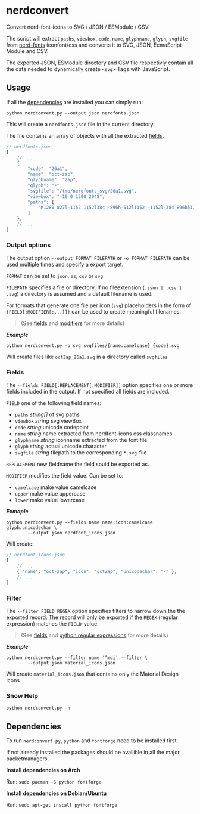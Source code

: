 # nerdconvert
Convert nerd-font-icons to SVG / JSON / ESModule / CSV

    
The script will extract `paths`, `viewbox`, `code`, `name`, `glyphname`,
`glyph`, `svgfile` from [nerd-fonts](https://github.com/ryanoasis/nerd-fonts)
iconfont/css and converts it to SVG, JSON, EcmaScript Module and CSV. 

The exported JSON, ESModule directory and CSV file respectivly contain
all the data needed to dynamically create `<svg>`-Tags with JavaScript.


## Usage

If all the [dependencies](#dependencies) are installed you can simply run:

`python nerdconvert.py --output json nerdfonts.json`

This will create a `nerdfonts.json` file in the current directory.

The file contains an array of objects with all the extracted [fields](#fields).

``` js
// nerdfonts.json
[
    // ...
    {
        "code": "26a1",
        "name": "oct-zap",
        "glyphname": "zap",
        "glyph": "⚡",
        "svgfile": "/tmp/nerdfonts_svg/26a1.svg",
        "viewbox": "-10 0 1300 2048",
        "paths": [
            "M1280 827l-1152 1152l384 -896h-512l1152 -1152l-384 896h512z"
        ]
    },
    // ...
]
```

### Output options


The output option `--output FORMAT FILEPATH` or `-o FORMAT FILEPATH`
can be used multiple times and specify a export target.

`FORMAT` can be set to `json`, `es`, `csv` or `svg`

`FILEPATH` specifies a file or directory.
If no fileextension (`.json | .csv | .svg`) a directory is assumed
and a default filename is used.

For formats that generate one file per icon (`svg`)
placeholders in the form of `{FIELD[:MODIFIER[:...]]}` can be used
to create meaningful filenames.
> (See [fields](#fields) and [modifiers](#modifiers) for more details)

***Example***

`python nerdconvert.py -o svg svgfiles/{name:camelcase}_{code}.svg`

Will create files like `octZap_26a1.svg` in a directory called `svgfiles`


### Fields

The `--fields FIELD[:REPLACEMENT[:MODIFIER]]` option specifies one or more
fields included in the output. If not specified all fields are included.

`FIELD` one of the following field names:

* `paths` *string[]* of svg paths 
* `viewbox` *string* svg viewBox
* `code` *string* unicode codepoint
* `name` *string* name extracted from nerdfont-icons css classnames
* `glyphname` *string* iconname extracted from the font file
* `glyph` *string* actual unicode character 
* `svgfile` *string* filepath to the corresponding `*.svg`-file


`REPLACEMENT` new fieldname the field sould be exported as.

`MODIFIER` modifies the field value. Can be set to:

* `camelcase` make value camelcase
* `upper` make value uppercase
* `lower` make value lowercase

***Exmaple***

```
python nerdconvert.py --fields name name:icon:camelcase glyph:unicodechar \
        --output json nerdfont_icons.json
```

Will create:

``` js
// nerdfont_icons.json 
[
    // ...
    { "name": "oct-zap", "icon": "octZap", "unicodechar": "⚡" },
    // ...
]
```



### Filter 

The `--filter FIELD REGEX` option specifies filters to narrow down the 
the exported record. The record will only be exported if the `REGEX`
(regular expression) matches the `FIELD`-value.

> (See [fields](#fields) and
> [python regular expressions](https://docs.python.org/3/library/re.html)
> for more details)

***Example***

```
python nerdconvert.py --filter name '^mdi' --filter \
        --output json material_icons.json
```

Will create `material_icons.json` that contains only the Material Design Icons.


### Show Help

`python nerdconvert.py -h`


## Dependencies

To run `nerdconvert.py`, `python` and  `fontforge` need to be installed first.

If not already installed the packages should be availible in
all the major packetmanagers.


**Install dependencies on Arch**

Run: `sudo pacman -S python fontforge`

**Install dependencies on Debian/Ubuntu**

Run: `sudo apt-get install python fontforge`

